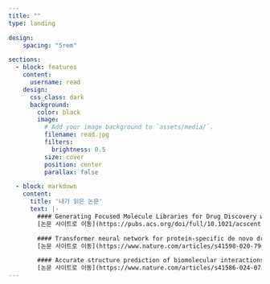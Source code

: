 ```yaml
---
title: ""
type: landing

design:
    spacing: "5rem"

sections:
  - block: features
    content:
      username: read
    design:
      css_class: dark
      background: 
        color: black
        image:
          # Add your image background to `assets/media/`.
          filename: read.jpg
          filters:
            brightness: 0.5
          size: cover
          position: center
          parallax: false

  - block: markdown
    content:
      title: '내가 읽은 논문'
      text: |-
        #### Generating Focused Molecule Libraries for Drug Discovery with Recurrent Neural Networks
        [논문 사이트로 이동](https://pubs.acs.org/doi/full/10.1021/acscentsci.7b00512)

        #### Transformer neural network for protein-specific de novo drug generation as a machine translation problem
        [논문 사이트로 이동](https://www.nature.com/articles/s41598-020-79682-4)

        #### Accurate structure prediction of biomolecular interactions with AlphaFold3
        [논문 사이트로 이동](https://www.nature.com/articles/s41586-024-07487-w)
---
```


